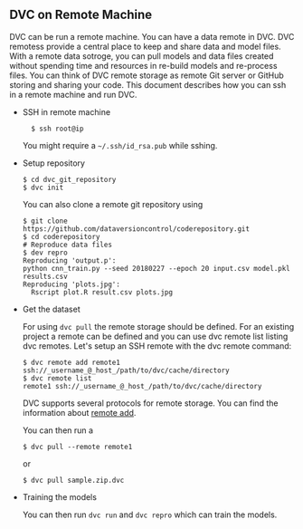 DVC on Remote Machine
---------------------

DVC can be run a remote machine. You can have a data remote in DVC. DVC remotess provide
a central place to keep and share data and model files. With a remote data sotroge,
you can pull models and data files created without spending time and resources
in re-build models and re-process files. You can think of DVC remote storage as remote
Git server or GitHub storing and sharing your code. This document describes how you
can ssh in a remote machine and run DVC.

- SSH in remote machine

  ```
	$ ssh root@ip
	```

	You might require a `~/.ssh/id_rsa.pub` while sshing.

- Setup repository

  ```
  $ cd dvc_git_repository
  $ dvc init
	```

  You can also clone a remote git repository using

	```
  $ git clone https://github.com/dataversioncontrol/coderepository.git
  $ cd coderepository
  # Reproduce data files
  $ dev repro
  Reproducing 'output.p':
    python cnn_train.py --seed 20180227 --epoch 20 input.csv model.pkl results.csv
    Reproducing 'plots.jpg':
      Rscript plot.R result.csv plots.jpg
	```

- Get the dataset

  For using `dvc pull` the remote storage should be defined. For an existing project
	a remote can be defined and you can use dvc remote list listing dvc remotes. Let's
	setup an SSH remote with the dvc remote command:

  ```
  $ dvc remote add remote1 ssh://_username_@_host_/path/to/dvc/cache/directory
  $ dvc remote list
  remote1 ssh://_username_@_host_/path/to/dvc/cache/directory
	```

	DVC supports several protocols for remote storage. You can find the information about
	[remote add](https://github.com/iterative/dvc.org/blob/master/static/docs/commands-reference/remote:add.md).

	You can then run a

	```
  $ dvc pull --remote remote1
	```
	or

	```
  $ dvc pull sample.zip.dvc
	```

- Training the models

  You can then run `dvc run` and `dvc repro` which can train the models.
